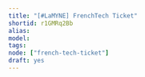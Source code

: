 ```yaml
---
title: "[#LaMYNE] FrenchTech Ticket"
shortid: r1GMRq2Bb
alias:
model:
tags:
node: ["french-tech-ticket"]
draft: yes
---
```

